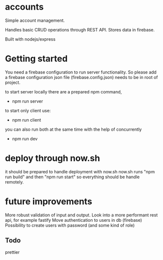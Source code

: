 # accounts

Simple account management. 

Handles basic CRUD operations through REST API. 
Stores data in firebase.

Built with nodejs/express


# Getting started

You need a firebase configuration to run server functionality. So please add
a firebase configuration json file (firebase.config.json) needs to be in root of project. 

to start server locally there are a prepared npm command, 

- npm run server

to start only client use:

- npm run client

you can also run both at the same time with the help of concurrently

- npm run dev

# deploy through now.sh

it should be prepared to handle deployment with now.sh
now.sh runs "npm run build" and then "npm run start" so everything should be handle remotely.


# future improvements

More robust validation of input and output.
Look into a more performant rest api, for example fastify
Move authentication to users in db (firebase)
Possibility to create users with password (and some kind of role)

## Todo

prettier 

